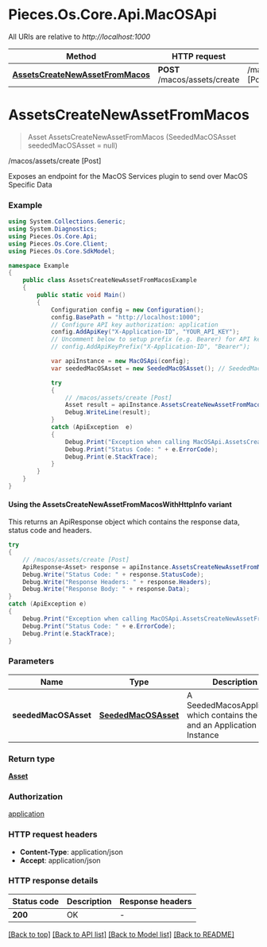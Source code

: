 # Pieces.Os.Core.Api.MacOSApi

All URIs are relative to *http://localhost:1000*

| Method | HTTP request | Description |
|--------|--------------|-------------|
| [**AssetsCreateNewAssetFromMacos**](MacOSApi.md#assetscreatenewassetfrommacos) | **POST** /macos/assets/create | /macos/assets/create [Post] |

<a id="assetscreatenewassetfrommacos"></a>
# **AssetsCreateNewAssetFromMacos**
> Asset AssetsCreateNewAssetFromMacos (SeededMacOSAsset seededMacOSAsset = null)

/macos/assets/create [Post]

Exposes an endpoint for the MacOS Services plugin to send over MacOS Specific Data

### Example
```csharp
using System.Collections.Generic;
using System.Diagnostics;
using Pieces.Os.Core.Api;
using Pieces.Os.Core.Client;
using Pieces.Os.Core.SdkModel;

namespace Example
{
    public class AssetsCreateNewAssetFromMacosExample
    {
        public static void Main()
        {
            Configuration config = new Configuration();
            config.BasePath = "http://localhost:1000";
            // Configure API key authorization: application
            config.AddApiKey("X-Application-ID", "YOUR_API_KEY");
            // Uncomment below to setup prefix (e.g. Bearer) for API key, if needed
            // config.AddApiKeyPrefix("X-Application-ID", "Bearer");

            var apiInstance = new MacOSApi(config);
            var seededMacOSAsset = new SeededMacOSAsset(); // SeededMacOSAsset | A SeededMacosApplication which contains the value and an Application Instance (optional) 

            try
            {
                // /macos/assets/create [Post]
                Asset result = apiInstance.AssetsCreateNewAssetFromMacos(seededMacOSAsset);
                Debug.WriteLine(result);
            }
            catch (ApiException  e)
            {
                Debug.Print("Exception when calling MacOSApi.AssetsCreateNewAssetFromMacos: " + e.Message);
                Debug.Print("Status Code: " + e.ErrorCode);
                Debug.Print(e.StackTrace);
            }
        }
    }
}
```

#### Using the AssetsCreateNewAssetFromMacosWithHttpInfo variant
This returns an ApiResponse object which contains the response data, status code and headers.

```csharp
try
{
    // /macos/assets/create [Post]
    ApiResponse<Asset> response = apiInstance.AssetsCreateNewAssetFromMacosWithHttpInfo(seededMacOSAsset);
    Debug.Write("Status Code: " + response.StatusCode);
    Debug.Write("Response Headers: " + response.Headers);
    Debug.Write("Response Body: " + response.Data);
}
catch (ApiException e)
{
    Debug.Print("Exception when calling MacOSApi.AssetsCreateNewAssetFromMacosWithHttpInfo: " + e.Message);
    Debug.Print("Status Code: " + e.ErrorCode);
    Debug.Print(e.StackTrace);
}
```

### Parameters

| Name | Type | Description | Notes |
|------|------|-------------|-------|
| **seededMacOSAsset** | [**SeededMacOSAsset**](SeededMacOSAsset.md) | A SeededMacosApplication which contains the value and an Application Instance | [optional]  |

### Return type

[**Asset**](Asset.md)

### Authorization

[application](../README.md#application)

### HTTP request headers

 - **Content-Type**: application/json
 - **Accept**: application/json


### HTTP response details
| Status code | Description | Response headers |
|-------------|-------------|------------------|
| **200** | OK |  -  |

[[Back to top]](#) [[Back to API list]](../README.md#documentation-for-api-endpoints) [[Back to Model list]](../README.md#documentation-for-models) [[Back to README]](../README.md)

